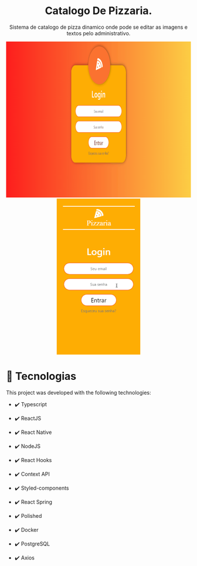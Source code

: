 <h1 align = "center"> Catalogo De Pizzaria. </h1>
<p align="center">Sistema de catalogo de pizza dinamico onde pode se editar as imagens e textos pelo administrativo.</p>

<div class="mb-4" align="center">
	<img src="./github/n1.gif" alt="demo-web" height="425">
		<img src="./github/n3.gif" alt="demo-web" height="425">
</div>



# 🚀 Tecnologias

This project was developed with the following technologies:

- ✔️ Typescript

- ✔️ ReactJS

- ✔️ React Native

- ✔️ NodeJS

- ✔️ React Hooks

- ✔️ Context API

- ✔️ Styled-components

- ✔️ React Spring

- ✔️ Polished

- ✔️ Docker

- ✔️ PostgreSQL

- ✔️ Axios
